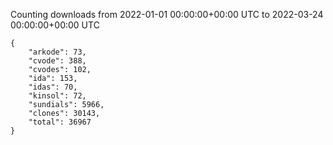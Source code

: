 
Counting downloads from 2022-01-01 00:00:00+00:00 UTC to 2022-03-24 00:00:00+00:00 UTC

```
{
    "arkode": 73,
    "cvode": 388,
    "cvodes": 102,
    "ida": 153,
    "idas": 70,
    "kinsol": 72,
    "sundials": 5966,
    "clones": 30143,
    "total": 36967
}
```
